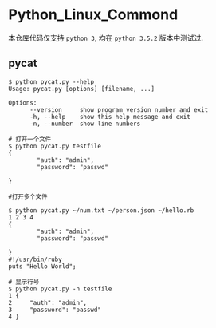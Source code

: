 # Python_Linux_Commond

本仓库代码仅支持 `python 3`, 均在 `python 3.5.2` 版本中测试过.

## pycat

```shell
$ python pycat.py --help
Usage: pycat.py [options] [filename, ...]

Options:
      --version     show program version number and exit
      -h, --help    show this help message and exit
      -n, --number  show line numbers

```

```shell
# 打开一个文件
$ python pycat.py testfile
{
        "auth": "admin",
        "password": "passwd"

}

#打开多个文件

$ python pycat.py ~/num.txt ~/person.json ~/hello.rb
1 2 3 4
{
        "auth": "admin",
        "password": "passwd"

}
#!/usr/bin/ruby
puts "Hello World";

# 显示行号
$ python pycat.py -n testfile
1 {
2     "auth": "admin",
3     "password": "passwd"
4 }

```
